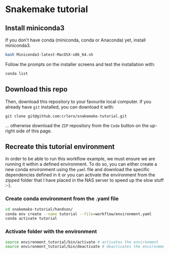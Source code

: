 # Snakemake tutorial

## Install miniconda3

If you don't have conda (miniconda, conda or Anaconda) yet, install miniconda3.

```bash
bash Miniconda3-latest-MacOSX-x86_64.sh
```

Follow the prompts on the installer screens and test the installation with:

```bash
conda list
```

## Download this repo

Then, download this repository to your favourite local computer. If you already have `git` installed, you can download it with:

```git
git clone git@github.com:crlero/snakemake-tutorial.git
```

... otherwise download the `ZIP` repository from the `Code` button on the up-right side of this page.

## Recreate this tutorial environment

In order to be able to run this workflow example, we must ensure we are running it within a defined environment. To do so, you can either create a new conda environment using the `yaml` file and download the specific dependencies defined in it or you can activate the environment from the zipped folder that I have placed in the NAS server to speed up the slow stuff :-).

### Create conda environment from the .yaml file

```bash
cd snakemake-tutorial/handson/
conda env create --name tutorial --file=workflow/environment.yaml
conda activate tutorial
```

### Activate folder with the environment

```bash
source environment_tutorial/bin/activate # activates the environment
source environment_tutorial/bin/deactivate # deactivates the environment
```
